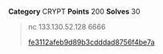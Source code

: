 **Category** CRYPT
**Points** 200
**Solves** 30

> nc 133.130.52.128 6666
>
> [fe3112afeb9d89b3cdddad8756f4be7a](./fe3112afeb9d89b3cdddad8756f4be7a)
